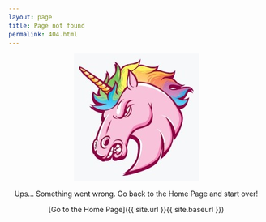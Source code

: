 ```yaml
---
layout: page
title: Page not found
permalink: 404.html
---
```

<p align="center"><img src="https://raw.githubusercontent.com/jmmiddour/jmmiddour.github.io/master/assets/img/posts/Angry_Unicorn.jpg" /></p>

<p align="center">Ups... Something went wrong. Go back to the Home Page and start over!</p>
  
<p align="center">[Go to the Home Page]({{ site.url }}{{ site.baseurl }})</p>

